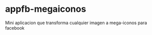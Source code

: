 appfb-megaiconos
================

Mini aplicacion que transforma cualquier imagen a mega-iconos para facebook